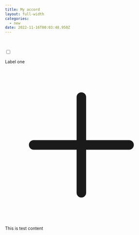 ```yaml
---
title: My accord
layout: full-width
categories:
  - new
date: 2022-11-16T00:03:48.950Z
---
```

<br>

<br>

<html lang="en">

<head>

<meta charset="UTF-8">

<meta http-equiv="X-UA-Compatible" content="IE=edge">

<meta name="viewport" content="width=device-width, initial-scale=1.0">

<title>Document</title>

<script src="https://unpkg.com/tailwindcss-jit-cdn"></script>

</head>

<body>

<div class="shadow-md w-full md:w-2/3 mx-auto mt-4">

<!--Tab1-->

<div class="overflow-hidden boarder-t">

<label>

<input class ="absolute opacity-0 peer" type="checkbox" />

<p class="bg-green-300 p-2 inline-block">Label one</p> 

<svg xmlns="http://www.w3.org/2000/svg" class="h-6 w-6 inline-block float-right mt-5 mr-2" fill="none" viewBox="0 0 24 24" stroke-width="1.5" stroke="currentColor" class="w-6 h-6">

<path stroke-linecap="round" stroke-linejoin="round" d="M12 4.5v15m7.5-7.5h-15" />

</svg>

<div class="bg-gray-300 max-h-0 peer-checked:max-h-screen "><p class="p-5">This is test content</p>

</div>

</label>

<!--Tab2-->

<div></div>

<!--Tab3-->

<div></div>

</div>

</body>

</html>

<link href="https://cdn.jsdelivr.net/npm/tailwindcss/dist/tailwind.min.css" rel="stylesheet"> <style>